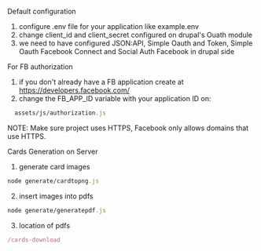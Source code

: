 Default configuration
1. configure .env file for your application like example.env
2. change client_id and client_secret configured on drupal's Ouath module
3. we need to have configured JSON:API, Simple Oauth and Token, Simple Oauth Facebook Connect and Social Auth Facebook in drupal side


For FB authorization
1. if you don't already have a FB application create at https://developers.facebook.com/
2. change the FB_APP_ID variable with your application ID on:
```ruby
  assets/js/authorization.js
```

NOTE:
Make sure project uses HTTPS, Facebook only allows domains that use HTTPS.


Cards Generation on Server
1. generate card images
```ruby
node generate/cardtopng.js
```
2. insert images into pdfs
```ruby
node generate/generatepdf.js
```
3. location of pdfs
```ruby
/cards-download
```
